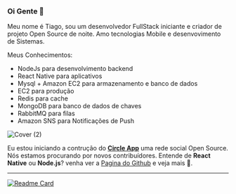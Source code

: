 ### Oi Gente 👋

Meu nome é Tiago, sou um desenvolvedor FullStack iniciante e criador de projeto Open Source de noite. Amo tecnologias Mobile e desenvovimento de Sistemas.

Meus Conhecimentos:
- NodeJs para desenvolvimento backend
- React Native para aplicativos
- Mysql + Amazon EC2 para armazenamento e banco de dados
- EC2 para produção
- Redis para cache 
- MongoDB para banco de dados de chaves
- RabbitMQ para filas
- Amazon SNS para Notificações de Push

![Cover (2)](https://github.com/tiagosavioli/tiagosavioli/blob/bf6bb095107d902c2fba9d4e65ac989c7389768b/Procurando%20por%20Contribu%C3%ADdores.png)

 Eu estou iniciando a contrução do **[Circle App](https://github.com/novuhq/novu)** uma rede social Open Source.
 Nós estamos procurando por novos contribuídores. Entende de **React Native** ou **Node.js**? venha ver a [Pagina do Github](https://github.com/Circle-Company/Circle-App) e veja mais 🙏.
 
---- 

[![Readme Card](https://github-readme-stats.vercel.app/api/pin/?username=Circle-Company&repo=Circle-App)](https://github.com/Circle-Company/Circle-App)
